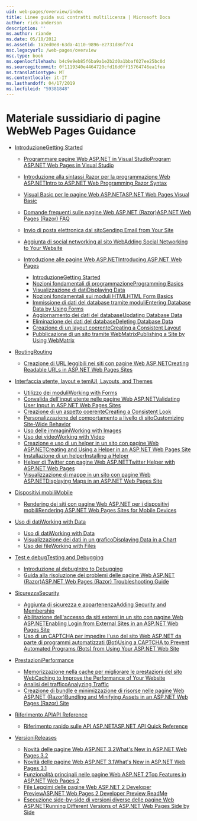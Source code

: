 ```yaml
---
uid: web-pages/overview/index
title: Linee guida sui contratti multilicenza | Microsoft Docs
author: rick-anderson
description: ''
ms.author: riande
ms.date: 05/18/2012
ms.assetid: 1a2ed0e8-63da-4110-9896-e2731d86f7c4
msc.legacyurl: /web-pages/overview
msc.type: book
ms.openlocfilehash: b4c9e9eb85f6ba9a1e2b2d0a1bbaf027ee25bc0d
ms.sourcegitcommit: 0f1119340e4464720cfd16d0ff15764746ea1fea
ms.translationtype: MT
ms.contentlocale: it-IT
ms.lasthandoff: 04/17/2019
ms.locfileid: "59381848"
---
```

# <a name="web-pages-guidance"></a><span data-ttu-id="08d73-102">Materiale sussidiario di pagine Web</span><span class="sxs-lookup"><span data-stu-id="08d73-102">Web Pages Guidance</span></span>

- [<span data-ttu-id="08d73-103">Introduzione</span><span class="sxs-lookup"><span data-stu-id="08d73-103">Getting Started</span></span>](getting-started/index.md)

    - [<span data-ttu-id="08d73-104">Programmare pagine Web ASP.NET in Visual Studio</span><span class="sxs-lookup"><span data-stu-id="08d73-104">Program ASP.NET Web Pages in Visual Studio</span></span>](getting-started/program-asp-net-web-pages-in-visual-studio.md)
    - [<span data-ttu-id="08d73-105">Introduzione alla sintassi Razor per la programmazione Web ASP.NET</span><span class="sxs-lookup"><span data-stu-id="08d73-105">Intro to ASP.NET Web Programming Razor Syntax</span></span>](getting-started/introducing-razor-syntax-c.md)
    - [<span data-ttu-id="08d73-106">Visual Basic per le pagine Web ASP.NET</span><span class="sxs-lookup"><span data-stu-id="08d73-106">ASP.NET Web Pages Visual Basic</span></span>](getting-started/introducing-razor-syntax-vb.md)
    - [<span data-ttu-id="08d73-107">Domande frequenti sulle pagine Web ASP.NET (Razor)</span><span class="sxs-lookup"><span data-stu-id="08d73-107">ASP.NET Web Pages (Razor) FAQ</span></span>](getting-started/aspnet-web-pages-razor-faq.md)
    - [<span data-ttu-id="08d73-108">Invio di posta elettronica dal sito</span><span class="sxs-lookup"><span data-stu-id="08d73-108">Sending Email from Your Site</span></span>](getting-started/11-adding-email-to-your-web-site.md)
    - [<span data-ttu-id="08d73-109">Aggiunta di social networking al sito Web</span><span class="sxs-lookup"><span data-stu-id="08d73-109">Adding Social Networking to Your Website</span></span>](getting-started/13-adding-social-networking-to-your-web-site.md)
    - [<span data-ttu-id="08d73-110">Introduzione alle pagine Web ASP.NET</span><span class="sxs-lookup"><span data-stu-id="08d73-110">Introducing ASP.NET Web Pages</span></span>](getting-started/introducing-aspnet-web-pages-2/index.md)

        - [<span data-ttu-id="08d73-111">Introduzione</span><span class="sxs-lookup"><span data-stu-id="08d73-111">Getting Started</span></span>](getting-started/introducing-aspnet-web-pages-2/getting-started.md)
        - [<span data-ttu-id="08d73-112">Nozioni fondamentali di programmazione</span><span class="sxs-lookup"><span data-stu-id="08d73-112">Programming Basics</span></span>](getting-started/introducing-aspnet-web-pages-2/intro-to-web-pages-programming.md)
        - [<span data-ttu-id="08d73-113">Visualizzazione di dati</span><span class="sxs-lookup"><span data-stu-id="08d73-113">Displaying Data</span></span>](getting-started/introducing-aspnet-web-pages-2/displaying-data.md)
        - [<span data-ttu-id="08d73-114">Nozioni fondamentali sui moduli HTML</span><span class="sxs-lookup"><span data-stu-id="08d73-114">HTML Form Basics</span></span>](getting-started/introducing-aspnet-web-pages-2/form-basics.md)
        - [<span data-ttu-id="08d73-115">Immissione di dati del database tramite moduli</span><span class="sxs-lookup"><span data-stu-id="08d73-115">Entering Database Data by Using Forms</span></span>](getting-started/introducing-aspnet-web-pages-2/entering-data.md)
        - [<span data-ttu-id="08d73-116">Aggiornamento dei dati del database</span><span class="sxs-lookup"><span data-stu-id="08d73-116">Updating Database Data</span></span>](getting-started/introducing-aspnet-web-pages-2/updating-data.md)
        - [<span data-ttu-id="08d73-117">Eliminazione dei dati del database</span><span class="sxs-lookup"><span data-stu-id="08d73-117">Deleting Database Data</span></span>](getting-started/introducing-aspnet-web-pages-2/deleting-data.md)
        - [<span data-ttu-id="08d73-118">Creazione di un layout coerente</span><span class="sxs-lookup"><span data-stu-id="08d73-118">Creating a Consistent Layout</span></span>](getting-started/introducing-aspnet-web-pages-2/layouts.md)
        - [<span data-ttu-id="08d73-119">Pubblicazione di un sito tramite WebMatrix</span><span class="sxs-lookup"><span data-stu-id="08d73-119">Publishing a Site by Using WebMatrix</span></span>](getting-started/introducing-aspnet-web-pages-2/publishing.md)
- [<span data-ttu-id="08d73-120">Routing</span><span class="sxs-lookup"><span data-stu-id="08d73-120">Routing</span></span>](routing/index.md)

    - [<span data-ttu-id="08d73-121">Creazione di URL leggibili nei siti con pagine Web ASP.NET</span><span class="sxs-lookup"><span data-stu-id="08d73-121">Creating Readable URLs in ASP.NET Web Pages Sites</span></span>](routing/creating-readable-urls-in-aspnet-web-pages-sites.md)
- [<span data-ttu-id="08d73-122">Interfaccia utente, layout e temi</span><span class="sxs-lookup"><span data-stu-id="08d73-122">UI, Layouts, and Themes</span></span>](ui-layouts-and-themes/index.md)

    - [<span data-ttu-id="08d73-123">Utilizzo dei moduli</span><span class="sxs-lookup"><span data-stu-id="08d73-123">Working with Forms</span></span>](ui-layouts-and-themes/4-working-with-forms.md)
    - [<span data-ttu-id="08d73-124">Convalida dell'input utente nelle pagine Web ASP.NET</span><span class="sxs-lookup"><span data-stu-id="08d73-124">Validating User Input in ASP.NET Web Pages Sites</span></span>](ui-layouts-and-themes/validating-user-input-in-aspnet-web-pages-sites.md)
    - [<span data-ttu-id="08d73-125">Creazione di un aspetto coerente</span><span class="sxs-lookup"><span data-stu-id="08d73-125">Creating a Consistent Look</span></span>](ui-layouts-and-themes/3-creating-a-consistent-look.md)
    - [<span data-ttu-id="08d73-126">Personalizzazione del comportamento a livello di sito</span><span class="sxs-lookup"><span data-stu-id="08d73-126">Customizing Site-Wide Behavior</span></span>](ui-layouts-and-themes/18-customizing-site-wide-behavior.md)
    - [<span data-ttu-id="08d73-127">Uso delle immagini</span><span class="sxs-lookup"><span data-stu-id="08d73-127">Working with Images</span></span>](ui-layouts-and-themes/9-working-with-images.md)
    - [<span data-ttu-id="08d73-128">Uso dei video</span><span class="sxs-lookup"><span data-stu-id="08d73-128">Working with Video</span></span>](ui-layouts-and-themes/10-working-with-video.md)
    - [<span data-ttu-id="08d73-129">Creazione e uso di un helper in un sito con pagine Web ASP.NET</span><span class="sxs-lookup"><span data-stu-id="08d73-129">Creating and Using a Helper in an ASP.NET Web Pages Site</span></span>](ui-layouts-and-themes/creating-and-using-a-helper-in-an-aspnet-web-pages-site.md)
    - [<span data-ttu-id="08d73-130">Installazione di un helper</span><span class="sxs-lookup"><span data-stu-id="08d73-130">Installing a Helper</span></span>](ui-layouts-and-themes/installing-helpers.md)
    - [<span data-ttu-id="08d73-131">Helper di Twitter con pagine Web ASP.NET</span><span class="sxs-lookup"><span data-stu-id="08d73-131">Twitter Helper with ASP.NET Web Pages</span></span>](ui-layouts-and-themes/twitter-helper.md)
    - [<span data-ttu-id="08d73-132">Visualizzazione di mappe in un sito con pagine Web ASP.NET</span><span class="sxs-lookup"><span data-stu-id="08d73-132">Displaying Maps in an ASP.NET Web Pages Site</span></span>](ui-layouts-and-themes/displaying-maps-in-an-aspnet-web-pages-site.md)
- [<span data-ttu-id="08d73-133">Dispositivi mobili</span><span class="sxs-lookup"><span data-stu-id="08d73-133">Mobile</span></span>](mobile/index.md)

    - [<span data-ttu-id="08d73-134">Rendering dei siti con pagine Web ASP.NET per i dispositivi mobili</span><span class="sxs-lookup"><span data-stu-id="08d73-134">Rendering ASP.NET Web Pages Sites for Mobile Devices</span></span>](mobile/rendering-aspnet-web-pages-sites-for-mobile-devices.md)
- [<span data-ttu-id="08d73-135">Uso di dati</span><span class="sxs-lookup"><span data-stu-id="08d73-135">Working with Data</span></span>](data/index.md)

    - [<span data-ttu-id="08d73-136">Uso di dati</span><span class="sxs-lookup"><span data-stu-id="08d73-136">Working with Data</span></span>](data/5-working-with-data.md)
    - [<span data-ttu-id="08d73-137">Visualizzazione dei dati in un grafico</span><span class="sxs-lookup"><span data-stu-id="08d73-137">Displaying Data in a Chart</span></span>](data/7-displaying-data-in-a-chart.md)
    - [<span data-ttu-id="08d73-138">Uso dei file</span><span class="sxs-lookup"><span data-stu-id="08d73-138">Working with Files</span></span>](data/working-with-files.md)
- [<span data-ttu-id="08d73-139">Test e debug</span><span class="sxs-lookup"><span data-stu-id="08d73-139">Testing and Debugging</span></span>](testing-and-debugging/index.md)

    - [<span data-ttu-id="08d73-140">Introduzione al debug</span><span class="sxs-lookup"><span data-stu-id="08d73-140">Intro to Debugging</span></span>](testing-and-debugging/introduction-to-debugging.md)
    - [<span data-ttu-id="08d73-141">Guida alla risoluzione dei problemi delle pagine Web ASP.NET (Razor)</span><span class="sxs-lookup"><span data-stu-id="08d73-141">ASP.NET Web Pages (Razor) Troubleshooting Guide</span></span>](testing-and-debugging/aspnet-web-pages-razor-troubleshooting-guide.md)
- [<span data-ttu-id="08d73-142">Sicurezza</span><span class="sxs-lookup"><span data-stu-id="08d73-142">Security</span></span>](security/index.md)

    - [<span data-ttu-id="08d73-143">Aggiunta di sicurezza e appartenenza</span><span class="sxs-lookup"><span data-stu-id="08d73-143">Adding Security and Membership</span></span>](security/16-adding-security-and-membership.md)
    - [<span data-ttu-id="08d73-144">Abilitazione dell'accesso da siti esterni in un sito con pagine Web ASP.NET</span><span class="sxs-lookup"><span data-stu-id="08d73-144">Enabling Login from External Sites in an ASP.NET Web Pages Site</span></span>](security/enabling-login-from-external-sites-in-an-aspnet-web-pages-site.md)
    - [<span data-ttu-id="08d73-145">Uso di un CAPTCHA per impedire l'uso del sito Web ASP.NET da parte di programmi automatizzati (Bot)</span><span class="sxs-lookup"><span data-stu-id="08d73-145">Using a CAPTCHA to Prevent Automated Programs (Bots) from Using Your ASP.NET Web Site</span></span>](security/using-a-catpcha-to-prevent-automated-programs-bots-from-using-your-aspnet-web-site.md)
- [<span data-ttu-id="08d73-146">Prestazioni</span><span class="sxs-lookup"><span data-stu-id="08d73-146">Performance</span></span>](performance-and-traffic/index.md)

    - [<span data-ttu-id="08d73-147">Memorizzazione nella cache per migliorare le prestazioni del sito Web</span><span class="sxs-lookup"><span data-stu-id="08d73-147">Caching to Improve the Performance of Your Website</span></span>](performance-and-traffic/15-caching-to-improve-the-performance-of-your-website.md)
    - [<span data-ttu-id="08d73-148">Analisi del traffico</span><span class="sxs-lookup"><span data-stu-id="08d73-148">Analyzing Traffic</span></span>](performance-and-traffic/14-analyzing-traffic.md)
    - [<span data-ttu-id="08d73-149">Creazione di bundle e minimizzazione di risorse nelle pagine Web ASP.NET (Razor)</span><span class="sxs-lookup"><span data-stu-id="08d73-149">Bundling and Minifying Assets in an ASP.NET Web Pages (Razor) Site</span></span>](performance-and-traffic/bundling-and-minifying-assets-in-an-aspnet-web-pages-razor-site.md)
- [<span data-ttu-id="08d73-150">Riferimento API</span><span class="sxs-lookup"><span data-stu-id="08d73-150">API Reference</span></span>](api-reference/index.md)

    - [<span data-ttu-id="08d73-151">Riferimento rapido sulle API ASP.NET</span><span class="sxs-lookup"><span data-stu-id="08d73-151">ASP.NET API Quick Reference</span></span>](api-reference/asp-net-web-pages-api-reference.md)
- [<span data-ttu-id="08d73-152">Versioni</span><span class="sxs-lookup"><span data-stu-id="08d73-152">Releases</span></span>](releases/index.md)

    - [<span data-ttu-id="08d73-153">Novità delle pagine Web ASP.NET 3.2</span><span class="sxs-lookup"><span data-stu-id="08d73-153">What's New in ASP.NET Web Pages 3.2</span></span>](releases/whats-new-in-aspnet-web-pages-32.md)
    - [<span data-ttu-id="08d73-154">Novità delle pagine Web ASP.NET 3.1</span><span class="sxs-lookup"><span data-stu-id="08d73-154">What's New in ASP.NET Web Pages 3.1</span></span>](releases/whats-new-aspnet-web-pages-31.md)
    - [<span data-ttu-id="08d73-155">Funzionalità principali nelle pagine Web ASP.NET 2</span><span class="sxs-lookup"><span data-stu-id="08d73-155">Top Features in ASP.NET Web Pages 2</span></span>](releases/top-features-in-web-pages-2.md)
    - [<span data-ttu-id="08d73-156">File Leggimi delle pagine Web ASP.NET 2 Developer Preview</span><span class="sxs-lookup"><span data-stu-id="08d73-156">ASP.NET Web Pages 2 Developer Preview ReadMe</span></span>](releases/aspnet-web-pages-2-developer-preview-readme.md)
    - [<span data-ttu-id="08d73-157">Esecuzione side-by-side di versioni diverse delle pagine Web ASP.NET</span><span class="sxs-lookup"><span data-stu-id="08d73-157">Running Different Versions of ASP.NET Web Pages Side by Side</span></span>](releases/running-v1-and-v2-sites-side-by-side.md)
